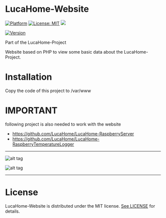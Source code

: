# LucaHome-Website

[![Platform](https://img.shields.io/badge/platform-Raspberry-blue.svg)](https://www.raspberrypi.org/)
[![License: MIT](https://img.shields.io/badge/License-MIT-blue.svg)](https://opensource.org/licenses/MIT)
<a target="_blank" href="https://www.paypal.me/GuepardoApps" title="Donate using PayPal"><img src="https://img.shields.io/badge/paypal-donate-blue.svg" /></a>

[![Version](https://img.shields.io/badge/version-v5.2.0.180103-blue.svg)](https://github.com/LucaHome/LucaHome-Website)

Part of the LucaHome-Project

Website based on PHP to view some basic data about the LucaHome-Project.

# Installation
Copy the code of this project to /var/www

# IMPORTANT
following project is also needed to work with the website
- https://github.com/LucaHome/LucaHome-RaspberryServer
- https://github.com/LucaHome/LucaHome-RaspberryTemperatureLogger

---

![alt tag](https://github.com/LucaHome/LucaHome-Website/blob/master/screenshots/img001.png)

![alt tag](https://github.com/LucaHome/LucaHome-Website/blob/master/screenshots/img002.png)

---

# License

LucaHome-Website is distributed under the MIT license. [See LICENSE](LICENSE.md) for details.